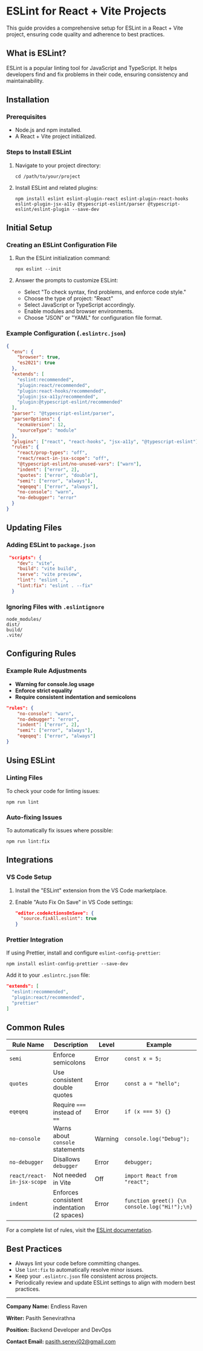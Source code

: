 # ESLint for React + Vite Projects

This guide provides a comprehensive setup for ESLint in a React + Vite project, ensuring code quality and adherence to best practices.

## What is ESLint?

ESLint is a popular linting tool for JavaScript and TypeScript. It helps developers find and fix problems in their code, ensuring consistency and maintainability.

## Installation

### **Prerequisites**

- Node.js and npm installed.
- A React + Vite project initialized.

### Steps to Install ESLint

1. Navigate to your project directory:
    
    ```
    cd /path/to/your/project
    
    ```
    
2. Install ESLint and related plugins:
    
    ```
    npm install eslint eslint-plugin-react eslint-plugin-react-hooks eslint-plugin-jsx-a11y @typescript-eslint/parser @typescript-eslint/eslint-plugin --save-dev
    
    ```
    

## Initial Setup

### Creating an ESLint Configuration File

1. Run the ESLint initialization command:
    
    ```
    npx eslint --init
    
    ```
    
2. Answer the prompts to customize ESLint:
    - Select "To check syntax, find problems, and enforce code style."
    - Choose the type of project: "React"
    - Select JavaScript or TypeScript accordingly.
    - Enable modules and browser environments.
    - Choose "JSON" or "YAML" for configuration file format.

### Example Configuration (`.eslintrc.json`)

```json
{
  "env": {
    "browser": true,
    "es2021": true
  },
  "extends": [
    "eslint:recommended",
    "plugin:react/recommended",
    "plugin:react-hooks/recommended",
    "plugin:jsx-a11y/recommended",
    "plugin:@typescript-eslint/recommended"
  ],
  "parser": "@typescript-eslint/parser",
  "parserOptions": {
    "ecmaVersion": 12,
    "sourceType": "module"
  },
  "plugins": ["react", "react-hooks", "jsx-a11y", "@typescript-eslint"],
  "rules": {
    "react/prop-types": "off",
    "react/react-in-jsx-scope": "off",
    "@typescript-eslint/no-unused-vars": ["warn"],
    "indent": ["error", 2],
    "quotes": ["error", "double"],
    "semi": ["error", "always"],
    "eqeqeq": ["error", "always"],
    "no-console": "warn",
    "no-debugger": "error"
  }
}

```

## Updating Files

### **Adding ESLint to `package.json`**

```json
 "scripts": {
    "dev": "vite",
    "build": "vite build",
    "serve": "vite preview",
    "lint": "eslint .",
    "lint:fix": "eslint . --fix"
  }

```

### **Ignoring Files with `.eslintignore`**

```
node_modules/
dist/
build/
.vite/

```

## Configuring Rules

### Example Rule Adjustments

- **Warning for console.log usage**
- **Enforce strict equality**
- **Require consistent indentation and semicolons**

```json
"rules": {
    "no-console": "warn",
    "no-debugger": "error",
    "indent": ["error", 2],
    "semi": ["error", "always"],
    "eqeqeq": ["error", "always"]
}

```

## Using ESLint

### Linting Files

To check your code for linting issues:

```
npm run lint

```

### Auto-fixing Issues

To automatically fix issues where possible:

```
npm run lint:fix

```

## Integrations

### VS Code Setup

1. Install the "ESLint" extension from the VS Code marketplace.
2. Enable "Auto Fix On Save" in VS Code settings:
    
    ```json
    "editor.codeActionsOnSave": {
      "source.fixAll.eslint": true
    }
    
    ```
    

### Prettier Integration

If using Prettier, install and configure `eslint-config-prettier`:

```
npm install eslint-config-prettier --save-dev

```

Add it to your `.eslintrc.json` file:

```json
"extends": [
  "eslint:recommended",
  "plugin:react/recommended",
  "prettier"
]

```

## Common Rules

| **Rule Name** | **Description** | **Level** | **Example** |
| --- | --- | --- | --- |
| `semi` | Enforce semicolons | Error | `const x = 5;` |
| `quotes` | Use consistent double quotes | Error | `const a = "hello";` |
| `eqeqeq` | Require `===` instead of `==` | Error | `if (x === 5) {}` |
| `no-console` | Warns about `console` statements | Warning | `console.log("Debug");` |
| `no-debugger` | Disallows `debugger` | Error | `debugger;` |
| `react/react-in-jsx-scope` | Not needed in Vite | Off | `import React from "react";` |
| `indent` | Enforces consistent indentation (2 spaces) | Error | `function greet() {\n  console.log("Hi!");\n}` |

For a complete list of rules, visit the [ESLint documentation](https://eslint.org/docs/rules/).

## Best Practices

- Always lint your code before committing changes.
- Use `lint:fix` to automatically resolve minor issues.
- Keep your `.eslintrc.json` file consistent across projects.
- Periodically review and update ESLint settings to align with modern best practices.

---

**Company Name:** Endless Raven

**Writer:** Pasith Senevirathna

**Position:** Backend Developer and DevOps

**Contact Email:** [pasith.senevi02@gmail.com](mailto:pasith.senevi02@gmail.com)
